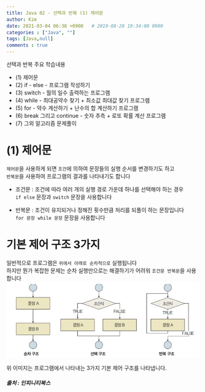 ```yaml
---
title: Java 02 - 선택과 반복 (1) 제어문
author: Kim
date: 2021-03-04 06:38 +0900   # 2019-08-20 19:34:00 0900
categories : ["Java", ""]
tags: [Java,null]
comments : true
---
```


선택과 반복 주요 학습내용
* (1) 제어문
* (2) if - else - 프로그램 작성하기
* (3) switch - 월의 일수 출력하는 프로그램
* (4) while - 최대공약수 찾기 + 최소값 최대값 찾기 프로그램
* (5) for - 약수 계산하기 + 난수의 합 계산하기 프로그램
* (6) break 그리고 continue - 숫자 추측 + 로또 확률 계산 프로그램
* (7) 그외 알고리즘 문제풀이

# (1) 제어문

``제어문``을 사용하게 되면 ``조건``에 의하여 문장들의 실행 순서를 변경하기도 하고<br>
``반복문``을 사용하여 프로그램의 결과를 나타내기도 합니다<br>

* 조건문 : 조건에 따라 여러 개의 실행 경로 가운데 하나를 선택해야 하는 경우<br>
           `` if else `` 문장과 ``switch`` 문장을 사용합니다<br>

* 반복문 : 조건이 유지되거나 정해진 횟수만큼 처리를 되풀이 하는 문장입니다<br>
           `` for 문장 while 문장 `` 문장을 사용합니다


# 기본 제어 구조 3가지

일반적으로 프로그램은 ``위에서 아래로 순차적으로`` 실행됩니다<br>
하지만 뭔가 복잡한 문제는 순차 실행만으로는 해결하기가 어려워 ``조건문 반복문``을 사용합니다<br>
<img src ="/post/images/java_control.PNG">

위 이미지는 프로그램에서 나타내는 3가지 기본 제어 구조를 나타냅니다.
##### 출처 : 인피니티북스
